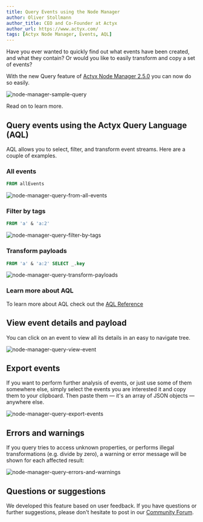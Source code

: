 ```yaml
---
title: Query Events using the Node Manager
author: Oliver Stollmann
author_title: CEO and Co-Founder at Actyx
author_url: https://www.actyx.com/
tags: [Actyx Node Manager, Events, AQL]
---
```


Have you ever wanted to quickly find out what events have been created, and what they contain?
Or would you like to easily transform and copy a set of events?

With the new Query feature of [Actyx Node Manager 2.5.0](/releases/node-manager/2.5.0/) you can now do so easily. 

![node-manager-sample-query](../images/blog/node-manager-event-queries/sample-query.png) 

Read on to learn more.

<!-- truncate -->

## Query events using the Actyx Query Language (AQL)

AQL allows you to select, filter, and transform event streams. Here are a couple of examples.

### All events

```sql
FROM allEvents
```

![node-manager-query-from-all-events](../images/blog/node-manager-event-queries/from-all-events.png) 


### Filter by tags

```sql
FROM 'a' & 'a:2'
```

![node-manager-query-filter-by-tags](../images/blog/node-manager-event-queries/from-a-and-a2.png) 


### Transform payloads

```sql
FROM 'a' & 'a:2' SELECT _.key
```

![node-manager-query-transform-payloads](../images/blog/node-manager-event-queries/from-a-and-a2-select-key.png) 

### Learn more about AQL

To learn more about AQL check out the [AQL Reference](/docs/reference/aql)

## View event details and payload

You can click on an event to view all its details in an easy to navigate tree.

![node-manager-query-view-event](../images/blog/node-manager-event-queries/view-event.png) 

## Export events

If you want to perform further analysis of events, or just use some of them somewhere else, simply select the events you are interested it and copy them to your clipboard.
Then paste them — it's an array of JSON objects — anywhere else.

![node-manager-query-export-events](../images/blog/node-manager-event-queries/export-events.png) 

## Errors and warnings

If you query tries to access unknown properties, or performs illegal transformations (e.g. divide by zero), a warning or error message will be shown for each affected result:

![node-manager-query-errors-and-warnings](../images/blog/node-manager-event-queries/errors-and-warnings.png) 


## Questions or suggestions

We developed this feature based on user feedback. If you have questions or further suggestions, please don't hesitate to post in our [Community Forum](https://community.actyx.com/).
